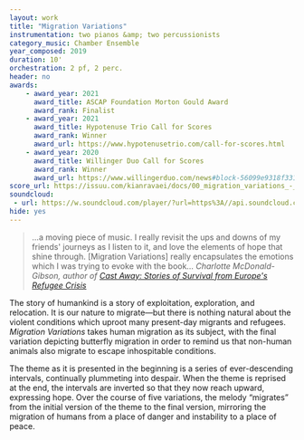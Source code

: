 ```yaml
---
layout: work
title: "Migration Variations"
instrumentation: two pianos &amp; two percussionists
category_music: Chamber Ensemble
year_composed: 2019
duration: 10'
orchestration: 2 pf, 2 perc.
header: no
awards:
    - award_year: 2021
      award_title: ASCAP Foundation Morton Gould Award
      award_rank: Finalist
    - award_year: 2021
      award_title: Hypotenuse Trio Call for Scores
      award_rank: Winner
      award_url: https://www.hypotenusetrio.com/call-for-scores.html
    - award_year: 2020
      award_title: Willinger Duo Call for Scores
      award_rank: Winner
      award_url: https://www.willingerduo.com/news#block-56099e9318f331da798a
score_url: https://issuu.com/kianravaei/docs/00_migration_variations_-_full_score
soundcloud: 
 - url: https://w.soundcloud.com/player/?url=https%3A//api.soundcloud.com/tracks/780559033&color=%23ff5500&auto_play=false&hide_related=false&show_comments=true&show_user=true&show_reposts=false&show_teaser=true&visual=true
hide: yes
---
```


<blockquote>
<p>
<span class="teaser">…a moving piece of music. I really revisit the ups and downs of my friends' journeys as I listen to it, and love the elements of hope that shine through. [Migration Variations] really encapsulates the emotions which I was trying to evoke with the book…</span>
<cite>Charlotte McDonald-Gibson, author of <a href="https://g.co/kgs/KA6d1b" target="_blank">Cast Away: Stories of Survival from Europe's Refugee Crisis</a></cite>
</p>
</blockquote>

The story of humankind is a story of exploitation, exploration, and relocation. It is our nature to migrate—but there is nothing natural about the violent conditions which uproot many present-day migrants and refugees. _Migration Variations_ takes human migration as its subject, with the final variation depicting butterfly migration in order to remind us that non-human animals also migrate to escape inhospitable conditions.

The theme as it is presented in the beginning is a series of ever-descending intervals, continually plummeting into despair. When the theme is reprised at the end, the intervals are inverted so that they now reach upward, expressing hope. Over the course of five variations, the melody “migrates” from the initial version of the theme to the final version, mirroring the migration of humans from a place of danger and instability to a place of peace.